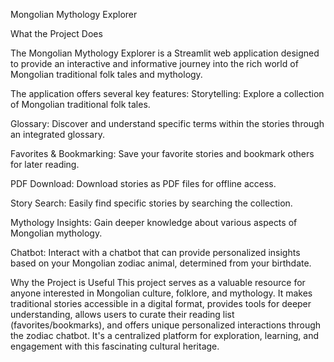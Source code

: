 Mongolian Mythology Explorer

What the Project Does

The Mongolian Mythology Explorer is a Streamlit web application designed to provide an interactive and informative journey into the rich world of Mongolian traditional folk tales and mythology. 

The application offers several key features:
Storytelling: Explore a collection of Mongolian traditional folk tales.

Glossary: Discover and understand specific terms within the stories through an integrated glossary.

Favorites & Bookmarking: Save your favorite stories and bookmark others for later reading.

PDF Download: Download stories as PDF files for offline access.

Story Search: Easily find specific stories by searching the collection.

Mythology Insights: Gain deeper knowledge about various aspects of Mongolian mythology.

Chatbot: Interact with a chatbot that can provide personalized insights based on your Mongolian zodiac animal, determined from your birthdate.

Why the Project is Useful
This project serves as a valuable resource for anyone interested in Mongolian culture, folklore, and mythology. It makes traditional stories accessible in a digital format, provides tools for deeper understanding, allows users to curate their reading list (favorites/bookmarks), and offers unique personalized interactions through the zodiac chatbot. It's a centralized platform for exploration, learning, and engagement with this fascinating cultural heritage.

